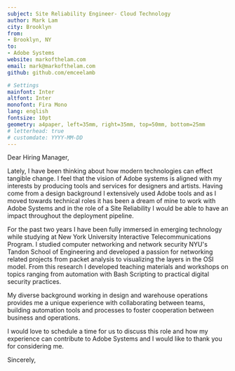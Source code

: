 ```yaml
---
subject: Site Reliability Engineer- Cloud Technology
author: Mark Lam
city: Brooklyn
from:
- Brooklyn, NY
to:
- Adobe Systems 
website: markofthelam.com
email: mark@markofthelam.com
github: github.com/emceelamb

# Settings
mainfont: Inter
altfont: Inter 
monofont: Fira Mono
lang: english
fontsize: 10pt
geometry: a4paper, left=35mm, right=35mm, top=50mm, bottom=25mm
# letterhead: true
# customdate: YYYY-MM-DD
---
```


Dear Hiring Manager,

Lately, I have been thinking about how modern technologies can effect tangible change. I feel that the vision of Adobe systems is aligned with my interests by producing tools and services for designers and artists. Having come from a design background I extensively used Adobe tools and as I moved towards technical roles it has been a dream of mine to work with Adobe Systems and in the role of a Site Reliability I would be able to have an impact throughout the deployment pipeline.

For the past two years I have been fully immersed in emerging technology while studying at New York University Interactive Telecommunications Program. I studied computer networking and network security NYU's Tandon School of Engineering and developed a passion for networking related projects from packet analysis to visualizing the layers in the OSI model. From this research I developed teaching materials and workshops on topics ranging from automation with Bash Scripting to practical digital security practices.

My diverse background working in design and warehouse operations provides me a unique experience with collaborating between teams, building automation tools and processes to foster cooperation between business and operations.

I would love to schedule a time for us to discuss this role and how my experience can contribute to Adobe Systems and I would like to thank you for considering me. 

Sincerely,
